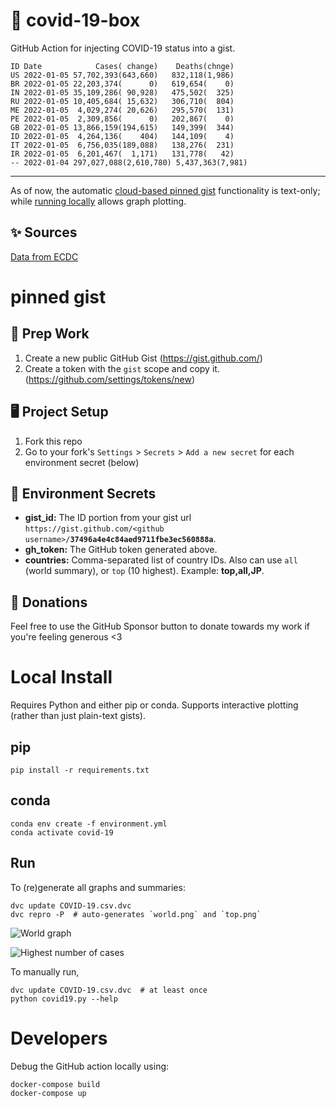 # 🏥 covid-19-box

GitHub Action for injecting COVID-19 status into a gist.

```
ID Date            Cases( change)    Deaths(chnge)
US 2022-01-05 57,702,393(643,660)   832,118(1,986)
BR 2022-01-05 22,203,374(      0)   619,654(    0)
IN 2022-01-05 35,109,286( 90,928)   475,502(  325)
RU 2022-01-05 10,405,684( 15,632)   306,710(  804)
ME 2022-01-05  4,029,274( 20,626)   295,570(  131)
PE 2022-01-05  2,309,856(      0)   202,867(    0)
GB 2022-01-05 13,866,159(194,615)   149,399(  344)
ID 2022-01-05  4,264,136(    404)   144,109(    4)
IT 2022-01-05  6,756,035(189,088)   138,276(  231)
IR 2022-01-05  6,201,467(  1,171)   131,778(   42)
-- 2022-01-04 297,027,088(2,610,780) 5,437,363(7,981)
```

---

As of now, the automatic [cloud-based pinned gist](#pinned-gist) functionality is text-only;
while [running locally](#local-install) allows graph plotting.

## ✨ Sources

[Data from ECDC](https://www.ecdc.europa.eu/en/publications-data/download-todays-data-geographic-distribution-covid-19-cases-worldwide)

# pinned gist

## 🎒 Prep Work
1. Create a new public GitHub Gist (https://gist.github.com/)
1. Create a token with the `gist` scope and copy it. (https://github.com/settings/tokens/new)

## 🖥 Project Setup
1. Fork this repo
1. Go to your fork's `Settings` > `Secrets` > `Add a new secret` for each environment secret (below)

## 🤫 Environment Secrets
- **gist_id:** The ID portion from your gist url `https://gist.github.com/<github username>/`**`37496a4e4c84aed9711fbe3ec560888a`**.
- **gh_token:** The GitHub token generated above.
- **countries:** Comma-separated list of country IDs. Also can use `all` (world summary), or `top` (10 highest). Example: **top,all,JP**.

## 💸 Donations

Feel free to use the GitHub Sponsor button to donate towards my work if you're feeling generous <3

# Local Install

Requires Python and either pip or conda. Supports interactive plotting (rather than just plain-text gists).

## pip

```
pip install -r requirements.txt
```

## conda

```
conda env create -f environment.yml
conda activate covid-19
```

## Run

To (re)generate all graphs and summaries:

```
dvc update COVID-19.csv.dvc
dvc repro -P  # auto-generates `world.png` and `top.png`
```

![World graph](world.png)

![Highest number of cases](top.png)

To manually run,

```
dvc update COVID-19.csv.dvc  # at least once
python covid19.py --help
```

# Developers

Debug the GitHub action locally using:

```
docker-compose build
docker-compose up
```
